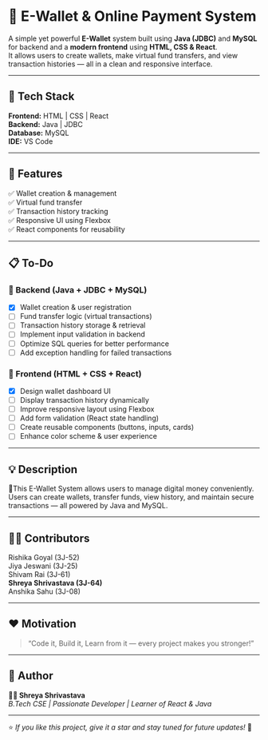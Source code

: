 # 💸 E-Wallet & Online Payment System  

A simple yet powerful **E-Wallet** system built using **Java (JDBC)** and **MySQL** for backend and a **modern frontend** using **HTML, CSS & React**.  
It allows users to create wallets, make virtual fund transfers, and view transaction histories — all in a clean and responsive interface.  

---

## 🚀 Tech Stack
**Frontend:** HTML | CSS | React  
**Backend:** Java | JDBC  
**Database:** MySQL  
**IDE:** VS Code  

---

## 🌟 Features
✅ Wallet creation & management  
✅ Virtual fund transfer  
✅ Transaction history tracking  
✅ Responsive UI using Flexbox  
✅ React components for reusability  

---

## 📋 To-Do

### 🔹 Backend (Java + JDBC + MySQL)
- [x] Wallet creation & user registration  
- [ ] Fund transfer logic (virtual transactions)  
- [ ] Transaction history storage & retrieval  
- [ ] Implement input validation in backend  
- [ ] Optimize SQL queries for better performance  
- [ ] Add exception handling for failed transactions  

### 🔹 Frontend (HTML + CSS + React)
- [x] Design wallet dashboard UI  
- [ ] Display transaction history dynamically  
- [ ] Improve responsive layout using Flexbox  
- [ ] Add form validation (React state handling)  
- [ ] Create reusable components (buttons, inputs, cards)  
- [ ] Enhance color scheme & user experience  

---

## 💡 Description 
💬This E-Wallet System allows users to manage digital money conveniently.
Users can create wallets, transfer funds, view history, and maintain secure transactions — all powered by Java and MySQL.


---

## 👩‍💻 Contributors
Rishika Goyal (3J-52)  
Jiya Jeswani (3J-25)  
Shivam Rai (3J-61)  
**Shreya Shrivastava (3J-64)**  
Anshika Sahu (3J-08)  


---

## ❤️ Motivation
> “Code it, Build it, Learn from it — every project makes you stronger!”  

---

## 🧠 Author
**👩‍💻 Shreya Shrivastava**  
*B.Tech CSE | Passionate Developer | Learner of React & Java*

---

⭐ *If you like this project, give it a star and stay tuned for future updates!* 🌈
